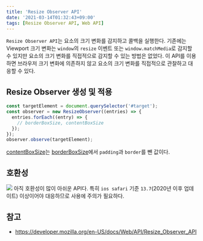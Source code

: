 ```yaml
---
title: 'Resize Observer API'
date: '2021-03-14T01:32:43+09:00'
tags: [Resize Observer API, Web API]
---
```


`Resize Observer API`는 요소의 크기 변화를 감지하고 콜백을 실행한다. 기존에는 Viewport 크기 변화는 `window`의 `resize` 이벤트 또는 `window.matchMedia`로 감지할 수 있지만 요소의 크기 변화를 직접적으로 감지할 수 있는 방법은 없었다. 이 API를 이용하면 브라우저 크기 변화에 의존하지 않고 요소의 크기 변화를 직접적으로 관찰하고 대응할 수 있다.

## Resize Observer 생성 및 적용

```js
const targetElement = document.querySelector('#target');
const observer = new ResizeObserver((entries) => {
  entries.forEach((entry) => {
    // borderBoxSize, contentBoxSize
  });
});
observer.observe(targetElement);
```

[contentBoxSize](https://developer.mozilla.org/en-US/docs/Web/API/ResizeObserverEntry/contentBoxSize)는 [borderBoxSize](https://developer.mozilla.org/en-US/docs/Web/API/ResizeObserverEntry/borderBoxSize)에서 `padding`과 `border`를 뺀 값이다.

## 호환성

![](~/assets/image-14.png)
아직 호환성이 많이 아쉬운 API다. 특히 `ios safari` 기준 `13.7`(2020년 이후 업데이트) 이상이어야 대응하므로 사용에 주의가 필요하다.

## 참고

- https://developer.mozilla.org/en-US/docs/Web/API/Resize_Observer_API
